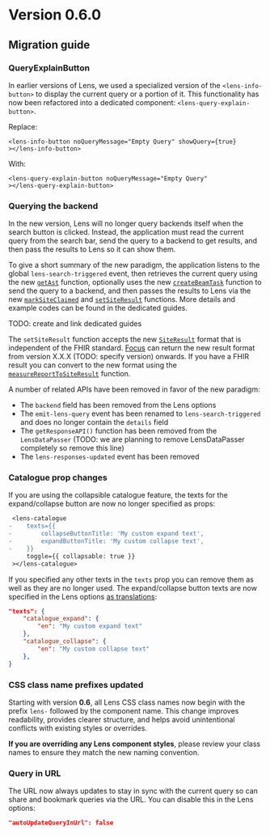 # Version 0.6.0

## Migration guide

### QueryExplainButton

In earlier versions of Lens, we used a specialized version of the `<lens-info-button>` to display the current query or a portion of it. This functionality has now been refactored into a dedicated component: `<lens-query-explain-button>`.

Replace:

```svelte
<lens-info-button noQueryMessage="Empty Query" showQuery={true}
></lens-info-button>
```

With:

```svelte
<lens-query-explain-button noQueryMessage="Empty Query"
></lens-query-explain-button>
```

### Querying the backend

In the new version, Lens will no longer query backends itself when the search button is clicked. Instead, the application must read the current query from the search bar, send the query to a backend to get results, and then pass the results to Lens so it can show them.

To give a short summary of the new paradigm, the application listens to the global `lens-search-triggered` event, then retrieves the current query using the new [`getAst`](https://samply.github.io/lens/docs/functions/getAst.html) function, optionally uses the new [`createBeamTask`](https://samply.github.io/lens/docs/functions/createBeamTask.html) function to send the query to a backend, and then passes the results to Lens via the new [`markSiteClaimed`](https://samply.github.io/lens/docs/functions/markSiteClaimed.html) and [`setSiteResult`](https://samply.github.io/lens/docs/functions/setSiteResult.html) functions. More details and example codes can be found in the dedicated guides.

TODO: create and link dedicated guides

The `setSiteResult` function accepts the new [`SiteResult`](https://samply.github.io/lens/docs/types/SiteResult.html) format that is independent of the FHIR standard. [Focus](https://github.com/samply/focus) can return the new result format from version X.X.X (TODO: specify version) onwards. If you have a FHIR result you can convert to the new format using the [`measureReportToSiteResult`](https://samply.github.io/lens/docs/functions/measureReportToSiteResult.html) function.

A number of related APIs have been removed in favor of the new paradigm:

- The `backend` field has been removed from the Lens options
- The `emit-lens-query` event has been renamed to `lens-search-triggered` and does no longer contain the `details` field
- The `getResponseAPI()` function has been removed from the `LensDataPasser` (TODO: we are planning to remove LensDataPasser completely so remove this line)
- The `lens-responses-updated` event has been removed

### Catalogue prop changes

If you are using the collapsible catalogue feature, the texts for the expand/collapse button are now no longer specified as props:

```diff
 <lens-catalogue
-    texts={{
-        collapseButtonTitle: 'My custom expand text',
-        expandButtonTitle: 'My custom collapse text',
-    }}
     toggle={{ collapsable: true }}
 ></lens-catalogue>
```

If you specified any other texts in the `texts` prop you can remove them as well as they are no longer used. The expand/collapse button texts are now specified in the Lens options [as translations](../guide/translations.md):

```json
"texts": {
    "catalogue_expand": {
        "en": "My custom expand text"
    },
    "catalogue_collapse": {
        "en": "My custom collapse text"
    },
}
```

### CSS class name prefixes updated

Starting with version **0.6**, all Lens CSS class names now begin with the prefix `lens-` followed by the component name.
This change improves readability, provides clearer structure, and helps avoid unintentional conflicts with existing styles or overrides.

**If you are overriding any Lens component styles**, please review your class names to ensure they match the new naming convention.

### Query in URL

The URL now always updates to stay in sync with the current query so can share and bookmark queries via the URL. You can disable this in the Lens options:

```json
"autoUpdateQueryInUrl": false
```